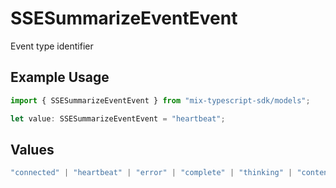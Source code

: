 # SSESummarizeEventEvent

Event type identifier

## Example Usage

```typescript
import { SSESummarizeEventEvent } from "mix-typescript-sdk/models";

let value: SSESummarizeEventEvent = "heartbeat";
```

## Values

```typescript
"connected" | "heartbeat" | "error" | "complete" | "thinking" | "content" | "tool" | "tool_parameter_delta" | "tool_execution_start" | "tool_execution_complete" | "permission" | "summarize" | "subagent_created" | "session_created" | "session_deleted"
```